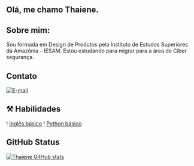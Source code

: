 ## Olá, me chamo Thaiene.

## Sobre mim:
Sou formada em Design de Produtos pela Instituto de Estudos Superiores da Amazônia – IESAM. 
Estou estudando para migrar para a área de Ciber segurança.

## Contato
[![E-mail](https://img.shields.io/badge/-Email-000?style=for-the-badge&logo=microsoft-outlook&logoColor=007BFF)](vidakamiya@gmail.com)


## ⚒️ Habilidades 
! [Inglês básico](https://cdn-icons-png.flaticon.com/512/1377/1377975.png)
! [Python básico](https://cdn3.iconfinder.com/data/icons/logos-and-brands-adobe/512/267_Python-512.png)

## GitHub Status
[![Thaiene GitHub stats](https://github-readme-stats.vercel.app/api?username=vidalak)](https://github.com/anuraghazra/github-readme-stats)
